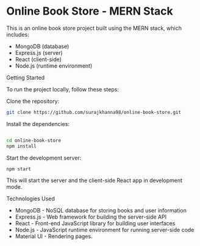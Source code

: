 # Online Book Store - MERN Stack

This is an online book store project built using the MERN stack, which includes:

* MongoDB (database)
* Express.js (server)
* React (client-side)
* Node.js (runtime environment)

Getting Started

To run the project locally, follow these steps:

Clone the repository:
```bash
git clone https://github.com/surajkhanna98/online-book-store.git
```
Install the dependencies:

```bash

cd online-book-store
npm install
```

Start the development server:
```bash
npm start
```
This will start the server and the client-side React app in development mode.


Technologies Used

* MongoDB - NoSQL database for storing books and user information
* Express.js - Web framework for building the server-side API
* React - Front-end JavaScript library for building user interfaces
* Node.js - JavaScript runtime environment for running server-side code
* Material UI - Rendering pages.
